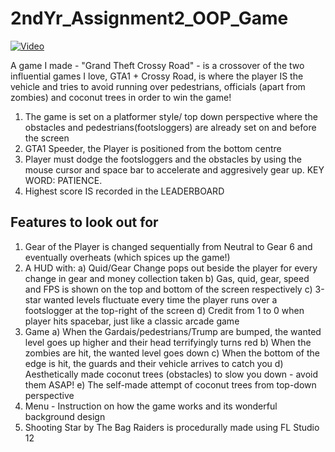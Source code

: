 # 2ndYr_Assignment2_OOP_Game

[![Video](http://img.youtube.com/vi/wBWKu135DBI/0.jpg)](https://www.youtube.com/watch?v= "Video")

A game I made - "Grand Theft Crossy Road" - is a crossover of the two influential games I love, GTA1 + Crossy Road, is where the player IS the vehicle and tries to avoid running over pedestrians, officials (apart from zombies) and coconut trees in order to win the game!

1. The game is set on a platformer style/ top down perspective where the obstacles and pedestrians(footsloggers) are already set on and before the screen
2. GTA1 Speeder, the Player is positioned from the bottom centre 
3. Player must dodge the footsloggers and the obstacles by using the mouse cursor and space bar to accelerate and aggresively gear up.
   KEY WORD: PATIENCE.
4. Highest score IS recorded in the LEADERBOARD

## Features to look out for
1. Gear of the Player is changed sequentially from Neutral to Gear 6 and eventually overheats (which spices up the game!)
2. A HUD with: 
a) Quid/Gear Change pops out beside the player for every change in gear and money collection taken
b) Gas, quid, gear, speed and FPS is shown on the top and bottom of the screen respectively
c) 3-star wanted levels fluctuate every time the player runs over a footslogger at the top-right of the screen
d) Credit from 1 to 0 when player hits spacebar, just like a classic arcade game
3. Game
a) When the Gardais/pedestrians/Trump are bumped, the wanted level goes up higher and their head terrifyingly turns red
b) When the zombies are hit, the wanted level goes down
c) When the bottom of the edge is hit, the guards and their vehicle arrives to catch you
d) Aesthetically made coconut trees (obstacles) to slow you down - avoid them ASAP!
e) The self-made attempt of coconut trees from top-down perspective
4. Menu - Instruction on how the game works and its wonderful background design
5. Shooting Star by The Bag Raiders is procedurally made using FL Studio 12
